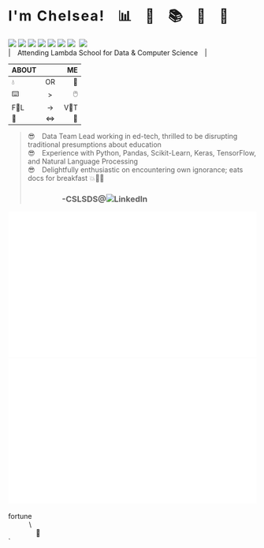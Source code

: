 # **I ' m   C h e l s e a !** 📊 🔧 📚 🔬 🔮  
![](https://img.shields.io/badge/Python-blue?style=for-the-badge&logo=Python&logoColor=yellow)
![](https://img.shields.io/badge/Jupyter-ff6300?style=for-the-badge&labelColor=373737&logo=Jupyter&logoColor=ff6633)
![](https://img.shields.io/badge/Pandas-000066?style=for-the-badge&labelColor=222222&Color=CC0099&logo=Pandas&logoColor=ff00cc)
![](https://img.shields.io/badge/PostgreSQL-blue?style=for-the-badge&labelColor=464646&logo=PostgreSQL&logoColor=6699ff)
![](https://img.shields.io/badge/amazon-aws-ff6600?style=for-the-badge&labelColor=333333&logo=amazon-aws&logoColor=white)
![](https://img.shields.io/badge/scikit-learn-ff9933?style=for-the-badge&labelColor=3399dd&logo=scikit-learn)
![](https://img.shields.io/badge/Keras-cc0000?style=for-the-badge&logo=Keras&logoColor=cc0000&labelColor=aaaaaa)
![]()
![](https://img.shields.io/badge/tensorflow-ff6600?style=for-the-badge&labelColor=333333&logo=tensorflow&logoColor=white)
![]()
![]()
![]()  
| Attending Lambda School for Data & Computer Science |   

**ABOUT** |     | **ME**
:-- | :---: | --:
:droplet:| OR |:tea:
:keyboard: |  >  | :computer_mouse:
F🍊L| → | V🍁T
🐍 | ⇔ | 🐐
  
>  😎 Data Team Lead working in ed-tech, thrilled to be disrupting traditional presumptions about education  
>  😎 Experience with Python, Pandas, Scikit-Learn, Keras, TensorFlow, and Natural Language Processing  
>  😎 Delightfully enthusiastic on encountering own ignorance; eats docs for breakfast 💥💪🎉  
> ###      -CSLSDS@![LinkedIn](https://img.shields.io/badge/LinkedIn-blue?style=for-the-badge&logo=Linkedin&link=https://www.linkedin.com/in/cslsds/)  

<div align="center">  
  
<a href="https://github.com/jstrieb/github-stats">  
  
![](https://raw.githubusercontent.com/CSLSDS/github-stats/master/generated/overview.svg)
![](https://github.com/CSLSDS/github-stats/blob/master/generated/languages.svg)  
</a>  
</div>

fortune  
   \\  
    🐄  
`
